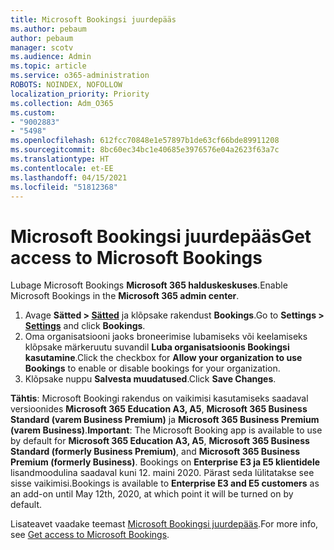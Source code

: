 ```yaml
---
title: Microsoft Bookingsi juurdepääs
ms.author: pebaum
author: pebaum
manager: scotv
ms.audience: Admin
ms.topic: article
ms.service: o365-administration
ROBOTS: NOINDEX, NOFOLLOW
localization_priority: Priority
ms.collection: Adm_O365
ms.custom:
- "9002883"
- "5498"
ms.openlocfilehash: 612fcc70848e1e57897b1de63cf66bde89911208
ms.sourcegitcommit: 8bc60ec34bc1e40685e3976576e04a2623f63a7c
ms.translationtype: HT
ms.contentlocale: et-EE
ms.lasthandoff: 04/15/2021
ms.locfileid: "51812368"
---
```

# <a name="get-access-to-microsoft-bookings"></a><span data-ttu-id="32ddf-102">Microsoft Bookingsi juurdepääs</span><span class="sxs-lookup"><span data-stu-id="32ddf-102">Get access to Microsoft Bookings</span></span>

<span data-ttu-id="32ddf-103">Lubage Microsoft Bookings **Microsoft 365 halduskeskuses**.</span><span class="sxs-lookup"><span data-stu-id="32ddf-103">Enable Microsoft Bookings in the **Microsoft 365 admin center**.</span></span>

1. <span data-ttu-id="32ddf-104">Avage **Sätted > [Sätted](https://admin.microsoft.com/Adminportal/Home?source=applauncher#/Settings/Services)** ja klõpsake rakendust **Bookings**.</span><span class="sxs-lookup"><span data-stu-id="32ddf-104">Go to **Settings > [Settings](https://admin.microsoft.com/Adminportal/Home?source=applauncher#/Settings/Services)** and click **Bookings**.</span></span>
2. <span data-ttu-id="32ddf-105">Oma organisatsiooni jaoks broneerimise lubamiseks või keelamiseks klõpsake märkeruutu suvandil **Luba organisatsioonis Bookingsi kasutamine**.</span><span class="sxs-lookup"><span data-stu-id="32ddf-105">Click the checkbox for **Allow your organization to use Bookings** to enable or disable bookings for your organization.</span></span>
3. <span data-ttu-id="32ddf-106">Klõpsake nuppu **Salvesta muudatused**.</span><span class="sxs-lookup"><span data-stu-id="32ddf-106">Click **Save Changes**.</span></span>

<span data-ttu-id="32ddf-107">**Tähtis**: Microsoft Bookingi rakendus on vaikimisi kasutamiseks saadaval versioonides **Microsoft 365 Education A3, A5**, **Microsoft 365 Business Standard (varem Business Premium)** ja **Microsoft 365 Business Premium (varem Business)**.</span><span class="sxs-lookup"><span data-stu-id="32ddf-107">**Important**: The Microsoft Booking app is available to use by default for **Microsoft 365 Education A3, A5**, **Microsoft 365 Business Standard (formerly Business Premium)**, and **Microsoft 365 Business Premium (formerly Business)**.</span></span> <span data-ttu-id="32ddf-108">Bookings on **Enterprise E3 ja E5 klientidele** lisandmoodulina saadaval kuni 12. maini 2020. Pärast seda lülitatakse see sisse vaikimisi.</span><span class="sxs-lookup"><span data-stu-id="32ddf-108">Bookings is available to **Enterprise E3 and E5 customers** as an add-on until May 12th, 2020, at which point it will be turned on by default.</span></span>

<span data-ttu-id="32ddf-109">Lisateavet vaadake teemast [Microsoft Bookingsi juurdepääs](https://support.microsoft.com/et-EE/office/get-access-to-microsoft-bookings-5382dc07-aaa5-45c9-8767-502333b214ce).</span><span class="sxs-lookup"><span data-stu-id="32ddf-109">For more info, see [Get access to Microsoft Bookings](https://support.microsoft.com/et-EE/office/get-access-to-microsoft-bookings-5382dc07-aaa5-45c9-8767-502333b214ce).</span></span>
